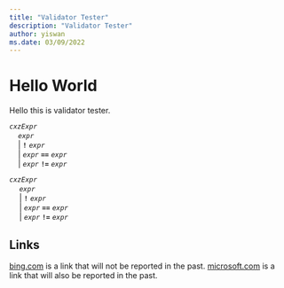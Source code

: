 ```yaml
---
title: "Validator Tester"
description: "Validator Tester"
author: yiswan
ms.date: 03/09/2022
---
```


# Hello World

Hello this is validator tester.

*`cxzExpr`*\
&nbsp;&nbsp;&nbsp;&nbsp;*`expr`*\
&nbsp;&nbsp;&nbsp;&nbsp;| **`!`** *`expr`*\
&nbsp;&nbsp;&nbsp;&nbsp;| *`expr`* **`==`** *`expr`*\
&nbsp;&nbsp;&nbsp;&nbsp;| *`expr`* **`!=`** *`expr`*

*`cxzExpr`*\
&emsp; *`expr`*\
&emsp; &vert; **`!`** *`expr`*\
&emsp; &vert; *`expr`* **`==`** *`expr`*\
&emsp; &vert; *`expr`* **`!=`** *`expr`*


## Links

[bing.com](http://bing.com) is a link that will not be reported in the past.
[microsoft.com](http://microsoft.com/abc) is a link that will also be reported in the past.